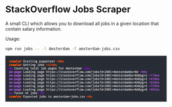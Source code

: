 # StackOverflow Jobs Scraper

A small CLI which allows you to download all jobs in a given location that contain salary information.

Usage:

```bash
npm run jobs -- -l Amsterdam -f amsterdam-jobs.csv
```

![](./media/screenshot.png)
